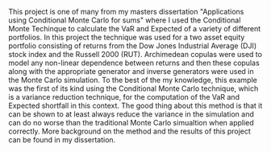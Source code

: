 This project is one of many from my masters dissertation "Applications using Conditional Monte Carlo for sums" where I used the Conditional Monte Techinque to calculate the VaR and Expected of a variety of different portfolios. In this project the technique was used for a two asset equity portfolio consisting of returns from the Dow Jones Industrial Average (DJI) stock index and the Russell 2000 (RUT). Archimedean copulas were used to model any non-linear dependence between returns and then these copulas along with the appropriate generator and inverse generators were used in the Monte Carlo simulation. To the best of the my knowledge, this example was the first of its kind using the Conditional Monte Carlo technique, which is a variance reduction technique, for the computation of the VaR and Expected shortfall in this context. The good thing about this method is that it can be shown to at least always reduce the variance in the simulation and can do no worse than the traditional Monte Carlo simualtion when applied correctly. More background on the method and the results of this project can be found in my dissertation.
